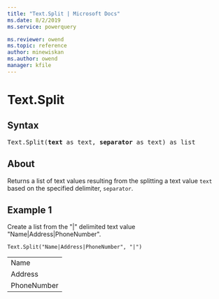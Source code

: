 ```yaml
---
title: "Text.Split | Microsoft Docs"
ms.date: 8/2/2019
ms.service: powerquery

ms.reviewer: owend
ms.topic: reference
author: minewiskan
ms.author: owend
manager: kfile
---
```

# Text.Split

## Syntax

<pre>
Text.Split(<b>text</b> as text, <b>separator</b> as text) as list
</pre> 
  
## About  
Returns a list of text values resulting from the splitting a text value `text` based on the specified delimiter, `separator`.

## Example 1
Create a list from the "|" delimited text value "Name|Address|PhoneNumber".

```powerquery-m
Text.Split("Name|Address|PhoneNumber", "|")
```

<table> <tr><td>Name</td></tr> <tr><td>Address</td></tr> <tr><td>PhoneNumber</td></tr> </table>
